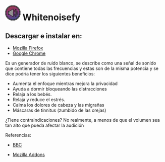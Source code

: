# ![Whitenoisefy](icons/icon-48.png) Whitenoisefy

## Descargar e instalar en: 

* [Mozilla Firefox](https://addons.mozilla.org/es/firefox/addon/whitenoisefy/)
* [Google Chrome](https://chrome.google.com/webstore/detail/whitenoisefy/ajhngnoepmkjnglolfehdoihcoljpjhg?hl=es)

Es un generador de ruido blanco, se describe como una señal de sonido que contiene todas las frecuencias y estas son de la misma potencia y se dice podría tener los siguientes beneficios:

- Aumenta el enfoque mientras mejora la privacidad
- Ayuda a dormir bloqueando las distracciones
- Relaja a los bebés.
- Relaja y reduce el estrés.
- Calma los dolores de cabeza y las migrañas
- Máscaras de tinnitus (zumbido de las orejas)

¿Tiene contraindicaciones?
No realmente, a menos de que el volumen sea tan alto que pueda afectar la audición

Referencias:

* [BBC](http://www.bbc.com/mundo/noticias-40637592)

* [Mozilla Addons](https://addons.mozilla.org/en-US/firefox/addon/whitenoisefy/?src=ss)
